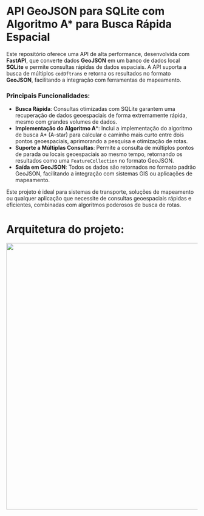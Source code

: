 # API GeoJSON para SQLite com Algoritmo A* para Busca Rápida Espacial

Este repositório oferece uma API de alta performance, desenvolvida com **FastAPI**, que converte dados **GeoJSON** em um banco de dados local **SQLite** e permite consultas rápidas de dados espaciais. A API suporta a busca de múltiplos `codDftrans` e retorna os resultados no formato **GeoJSON**, facilitando a integração com ferramentas de mapeamento.

### Principais Funcionalidades:
- **Busca Rápida**: Consultas otimizadas com SQLite garantem uma recuperação de dados geoespaciais de forma extremamente rápida, mesmo com grandes volumes de dados.
- **Implementação do Algoritmo A***: Inclui a implementação do algoritmo de busca A* (A-star) para calcular o caminho mais curto entre dois pontos geoespaciais, aprimorando a pesquisa e otimização de rotas.
- **Suporte a Múltiplas Consultas**: Permite a consulta de múltiplos pontos de parada ou locais geoespaciais ao mesmo tempo, retornando os resultados como uma `FeatureCollection` no formato GeoJSON.
- **Saída em GeoJSON**: Todos os dados são retornados no formato padrão GeoJSON, facilitando a integração com sistemas GIS ou aplicações de mapeamento.

Este projeto é ideal para sistemas de transporte, soluções de mapeamento ou qualquer aplicação que necessite de consultas geoespaciais rápidas e eficientes, combinadas com algoritmos poderosos de busca de rotas.

# Arquitetura do projeto:
<div align="center">
<img src="https://private-user-images.githubusercontent.com/107323618/378978982-ebc87bf6-3c7f-4c19-a75a-dd7585c31c32.jpg?jwt=eyJhbGciOiJIUzI1NiIsInR5cCI6IkpXVCJ9.eyJpc3MiOiJnaXRodWIuY29tIiwiYXVkIjoicmF3LmdpdGh1YnVzZXJjb250ZW50LmNvbSIsImtleSI6ImtleTUiLCJleHAiOjE3Mjk2MjMyMzksIm5iZiI6MTcyOTYyMjkzOSwicGF0aCI6Ii8xMDczMjM2MTgvMzc4OTc4OTgyLWViYzg3YmY2LTNjN2YtNGMxOS1hNzVhLWRkNzU4NWMzMWMzMi5qcGc_WC1BbXotQWxnb3JpdGhtPUFXUzQtSE1BQy1TSEEyNTYmWC1BbXotQ3JlZGVudGlhbD1BS0lBVkNPRFlMU0E1M1BRSzRaQSUyRjIwMjQxMDIyJTJGdXMtZWFzdC0xJTJGczMlMkZhd3M0X3JlcXVlc3QmWC1BbXotRGF0ZT0yMDI0MTAyMlQxODQ4NTlaJlgtQW16LUV4cGlyZXM9MzAwJlgtQW16LVNpZ25hdHVyZT04YzE4MTdhNWQ0MzIyNjdjZTI4MjU1Y2NmOTg1YzExMjg0ZDE2NGNkYjRlZTM1M2UxMjU4ZjM4YmZiYzdjNTAyJlgtQW16LVNpZ25lZEhlYWRlcnM9aG9zdCJ9.QOeFy8DRGbsGg1v17CQ3DW0RSROzaLOC8TNpxkFtUyk" width="700px" />
</div>
